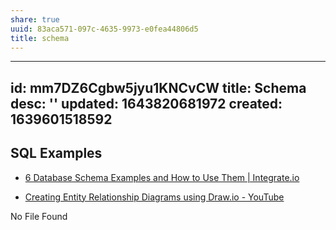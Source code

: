 ```yaml
---
share: true
uuid: 83aca571-097c-4635-9973-e0fea44806d5
title: schema
---
```

---
id: mm7DZ6Cgbw5jyu1KNCvCW
title: Schema
desc: ''
updated: 1643820681972
created: 1639601518592
---

## SQL Examples

* [6 Database Schema Examples and How to Use Them | Integrate.io](https://www.integrate.io/blog/database-schema-examples/)

* [Creating Entity Relationship Diagrams using Draw.io - YouTube](https://www.youtube.com/watch?v=lAtCySGDD48)

No File Found